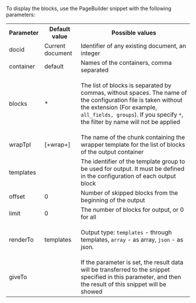 To display the blocks, use the PageBuilder snippet with the following parameters:
<table>
<tr><th>Parameter</th><th>Default value</th><th>Possible values</th></tr>
<tr><td>docid</td><td>Current document</td><td>Identifier of any existing document, an integer</td></tr>
<tr><td>container</td><td>default</td><td>Names of the containers, comma separated</td></tr>
<tr><td>blocks</td><td>*</td><td>

The list of blocks is separated by commas, without spaces. The name of the configuration file is taken without the extension (For example, `all_fields, groups`). If you specify `*`, the filter by name will not be applied

</td></tr>
<tr><td>wrapTpl</td><td>[+wrap+]</td><td>The name of the chunk containing the wrapper template for the list of blocks of the output container</td></tr>
<tr><td>templates</td><td></td><td>The identifier of the template group to be used for output. It must be defined in the configuration of each output block</td></tr>
<tr><td>offset</td><td>0</td><td>Number of skipped blocks from the beginning of the output</td></tr>
<tr><td>limit</td><td>0</td><td>The number of blocks for output, or 0 for all</td></tr>
<tr><td>renderTo</td><td>templates</td><td>
  
Output type: `templates` - through templates, `array` - as array, `json` - as json.

</td></tr>
<tr><td>giveTo</td><td></td><td>If the parameter is set, the result data will be transferred to the snippet specified in this parameter, and then the result of this snippet will be showed</td></tr>
</table>
